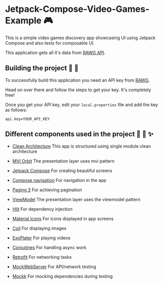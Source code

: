 # Jetpack-Compose-Video-Games-Example :video_game:

This is a simple video games discovery app showcasing UI using Jetpack Compose and also tests for composable UI.

This application gets all it's data from [RAWG API][rawg].

## Building the project :hammer: :wrench:

To successfully build this application you need an API key from [RAWG][rawg].

Head on over there and follow the steps to get your key. It's completely free!

Once you get your API key, edit your `local.properties` file and add the key as follows:

`api.key=YOUR_API_KEY`

## Different components used in the project :musical_score: :book: :sparkles:

 - [Clean Architecture][architecture] This app is structured using single module clean architecture
 
 - [MVI Orbit][orbit] The presentation layer uses mvi pattern
 
 - [Jetpack Compose][compose] For creating beautiful screens
 
 - [Compose navigation][navigation] For navigation in the app

 - [Paging 3][paging] For achieving pagination
 
 - [ViewModel][viewmodel] The presentation layer uses the viewmodel pattern
 
 - [Hilt][hilt] For dependency injection
 
 - [Material Icons][icons] For icons displayed in app screens
 
 - [Coil][coil] For displaying images
 
 - [ExoPlater][player] For playing videos

 - [Coroutines][coroutines] For handling async work
 
 - [Retrofit][retrofit] For networking tasks
 
 - [MockWebServer][mockserver] For API/network testing
 
 - [Mockk] For mocking dependencies during testing
 

[rawg]: https://rawg.io/apidocs
[architecture]: https://blog.cleancoder.com/uncle-bob/2012/08/13/the-clean-architecture.html
[orbit]: https://github.com/orbit-mvi/orbit-mvi
[compose]: https://developer.android.com/jetpack/compose?gclid=CjwKCAjwyIKJBhBPEiwAu7zll9bjLDRqSH7XtNL-G0txRAeT_QLCcws-_VYPI9Ea-cxFzEC69YbslxoC6BEQAvD_BwE&gclsrc=aw.ds
[navigation]: https://developer.android.com/jetpack/compose/navigation
[paging]: https://developer.android.com/jetpack/compose/lists#large-datasets
[viewmodel]: https://developer.android.com/topic/libraries/architecture/viewmodel
[hilt]: https://developer.android.com/training/dependency-injection/hilt-android
[icons]: https://fonts.google.com/icons?selected=Material+Icons
[coil]: https://coil-kt.github.io/coil/compose/
[player]: https://developer.android.com/guide/topics/media/exoplayer
[coroutines]: https://developer.android.com/kotlin/coroutines
[retrofit]: https://square.github.io/retrofit/
[mockserver]: https://github.com/square/okhttp/tree/master/mockwebserver
[mockk]: https://mockk.io/ANDROID.html
